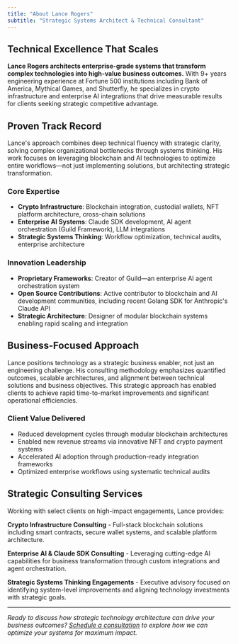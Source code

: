 ```yaml
---
title: "About Lance Rogers"
subtitle: "Strategic Systems Architect & Technical Consultant"
---
```


## Technical Excellence That Scales

**Lance Rogers architects enterprise-grade systems that transform complex technologies into high-value business outcomes.** With 9+ years engineering experience at Fortune 500 institutions including Bank of America, Mythical Games, and Shutterfly, he specializes in crypto infrastructure and enterprise AI integrations that drive measurable results for clients seeking strategic competitive advantage.

## Proven Track Record

Lance's approach combines deep technical fluency with strategic clarity, solving complex organizational bottlenecks through systems thinking. His work focuses on leveraging blockchain and AI technologies to optimize entire workflows—not just implementing solutions, but architecting strategic transformation.

### Core Expertise

- **Crypto Infrastructure**: Blockchain integration, custodial wallets, NFT platform architecture, cross-chain solutions
- **Enterprise AI Systems**: Claude SDK development, AI agent orchestration (Guild Framework), LLM integrations
- **Strategic Systems Thinking**: Workflow optimization, technical audits, enterprise architecture

### Innovation Leadership

- **Proprietary Frameworks**: Creator of Guild—an enterprise AI agent orchestration system
- **Open Source Contributions**: Active contributor to blockchain and AI development communities, including recent Golang SDK for Anthropic's Claude API
- **Strategic Architecture**: Designer of modular blockchain systems enabling rapid scaling and integration

## Business-Focused Approach

Lance positions technology as a strategic business enabler, not just an engineering challenge. His consulting methodology emphasizes quantified outcomes, scalable architectures, and alignment between technical solutions and business objectives. This strategic approach has enabled clients to achieve rapid time-to-market improvements and significant operational efficiencies.

### Client Value Delivered

- Reduced development cycles through modular blockchain architectures
- Enabled new revenue streams via innovative NFT and crypto payment systems
- Accelerated AI adoption through production-ready integration frameworks
- Optimized enterprise workflows using systematic technical audits

## Strategic Consulting Services

Working with select clients on high-impact engagements, Lance provides:

**Crypto Infrastructure Consulting** - Full-stack blockchain solutions including smart contracts, secure wallet systems, and scalable platform architecture.

**Enterprise AI & Claude SDK Consulting** - Leveraging cutting-edge AI capabilities for business transformation through custom integrations and agent orchestration.

**Strategic Systems Thinking Engagements** - Executive advisory focused on identifying system-level improvements and aligning technology investments with strategic goals.

---

_Ready to discuss how strategic technology architecture can drive your business outcomes? [Schedule a consultation](/calendar) to explore how we can optimize your systems for maximum impact._

